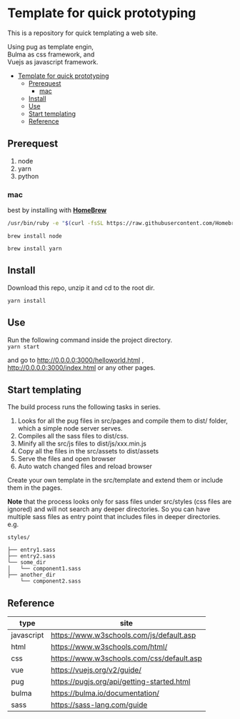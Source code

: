 # Template for quick prototyping

This is a repository for quick templating a web site.

Using pug as template engin,  
Bulma as css framework, and  
Vuejs as javascript framework.

- [Template for quick prototyping](#template-for-quick-prototyping)
  - [Prerequest](#prerequest)
    - [mac](#mac)
  - [Install](#install)
  - [Use](#use)
  - [Start templating](#start-templating)
  - [Reference](#reference)

## Prerequest

1. node
2. yarn
3. python

### mac

best by installing with [**HomeBrew**](https://brew.sh/)

```bash
/usr/bin/ruby -e "$(curl -fsSL https://raw.githubusercontent.com/Homebrew/install/master/install)"
```

`brew install node`

`brew install yarn`

## Install

Download this repo, unzip it and cd to the root dir.

`yarn install`

## Use

Run the following command inside the project directory.  
`yarn start`

and go to http://0.0.0.0:3000/helloworld.html , http://0.0.0.0:3000/index.html or any other pages.

## Start templating

The build process runs the following tasks in series.

1. Looks for all the pug files in src/pages and compile them to dist/ folder, which a simple node server serves.
2. Compiles all the sass files to dist/css.
3. Minify all the src/js files to dist/js/xxx.min.js
4. Copy all the files in the src/assets to dist/assets
5. Serve the files and open browser
6. Auto watch changed files and reload browser

Create your own template in the src/template and extend them or include them in the pages.  

**Note** that the process looks only for sass files under src/styles (css files are ignored) and will not search any deeper directories. So you can have multiple sass files as entry point that includes files in deeper directories.  
e.g.

```shell
styles/

├── entry1.sass
├── entry2.sass
└── some_dir
│   └── component1.sass
├── another_dir
    └── component2.sass
```

## Reference

type|site
-|-
javascript|https://www.w3schools.com/js/default.asp
html|https://www.w3schools.com/html/
css|https://www.w3schools.com/css/default.asp
vue|https://vuejs.org/v2/guide/
pug|https://pugjs.org/api/getting-started.html
bulma|https://bulma.io/documentation/
sass|https://sass-lang.com/guide